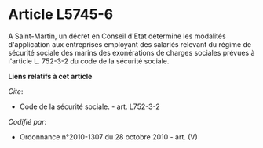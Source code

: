 # Article L5745-6

A Saint-Martin, un décret en Conseil d'Etat détermine les modalités d'application aux entreprises employant des salariés
relevant du régime de sécurité sociale des marins des exonérations de charges sociales prévues à l'article L. 752-3-2 du code
de la sécurité sociale.

**Liens relatifs à cet article**

_Cite_:

  - Code de la sécurité sociale. - art. L752-3-2

_Codifié par_:

  - Ordonnance n°2010-1307 du 28 octobre 2010 - art. (V)
